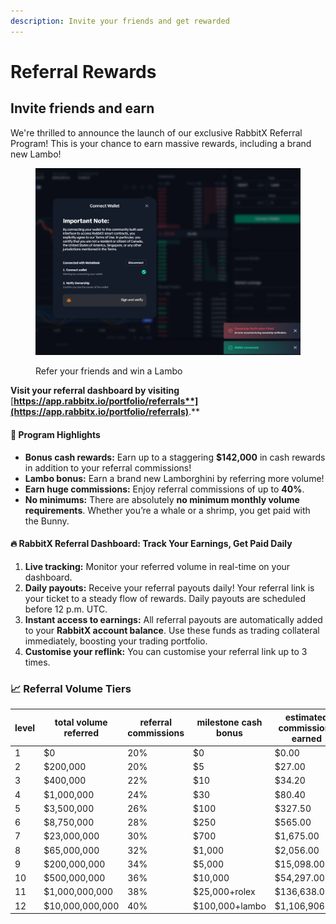 ```yaml
---
description: Invite your friends and get rewarded
---
```


# Referral Rewards

## Invite friends and earn&#x20;

We're thrilled to announce the launch of our exclusive RabbitX Referral Program! This is your chance to earn massive rewards, including a brand new Lambo!

<figure><img src=".gitbook/assets/image (1) (1) (1).png" alt=""><figcaption><p>Refer your friends and win a Lambo</p></figcaption></figure>

**Visit your referral dashboard by visiting** [**https://app.rabbitx.io/portfolio/referrals**](https://app.rabbitx.io/portfolio/referrals)**.**

#### **🚀 Program Highlights**

* **Bonus cash rewards:** Earn up to a staggering **$142,000** in cash rewards in addition to your referral commissions!
* **Lambo bonus:** Earn a brand new Lamborghini by referring more volume!
* **Earn huge commissions:** Enjoy referral commissions of up to **40%**.
* **No minimums:** There are absolutely **no minimum monthly volume requirements**. Whether you’re a whale or a shrimp, you get paid with the Bunny.

#### **🔥 RabbitX Referral Dashboard: Track Your Earnings, Get Paid Daily**

1. **Live tracking:** Monitor your referred volume in real-time on your dashboard.
2. **Daily payouts:** Receive your referral payouts daily! Your referral link is your ticket to a steady flow of rewards. Daily payouts are scheduled before 12 p.m. UTC.
3. **Instant access to earnings:** All referral payouts are automatically added to your **RabbitX account balance**. Use these funds as trading collateral immediately, boosting your trading portfolio.
4. **Customise your reflink:** You can customise your referral link up to 3 times.

### **📈 Referral Volume Tiers**

| level | total volume referred | referral commissions | milestone cash bonus | estimated commissions earned |
| ----- | --------------------- | -------------------- | -------------------- | ---------------------------- |
| 1     | $0                    | 20%                  | $0                   | $0.00                        |
| 2     | $200,000              | 20%                  | $5                   | $27.00                       |
| 3     | $400,000              | 22%                  | $10                  | $34.20                       |
| 4     | $1,000,000            | 24%                  | $30                  | $80.40                       |
| 5     | $3,500,000            | 26%                  | $100                 | $327.50                      |
| 6     | $8,750,000            | 28%                  | $250                 | $565.00                      |
| 7     | $23,000,000           | 30%                  | $700                 | $1,675.00                    |
| 8     | $65,000,000           | 32%                  | $1,000               | $2,056.00                    |
| 9     | $200,000,000          | 34%                  | $5,000               | $15,098.00                   |
| 10    | $500,000,000          | 36%                  | $10,000              | $54,297.00                   |
| 11    | $1,000,000,000        | 38%                  | $25,000+rolex        | $136,638.00                  |
| 12    | $10,000,000,000       | 40%                  | $100,000+lambo       | $1,106,906.00                |

